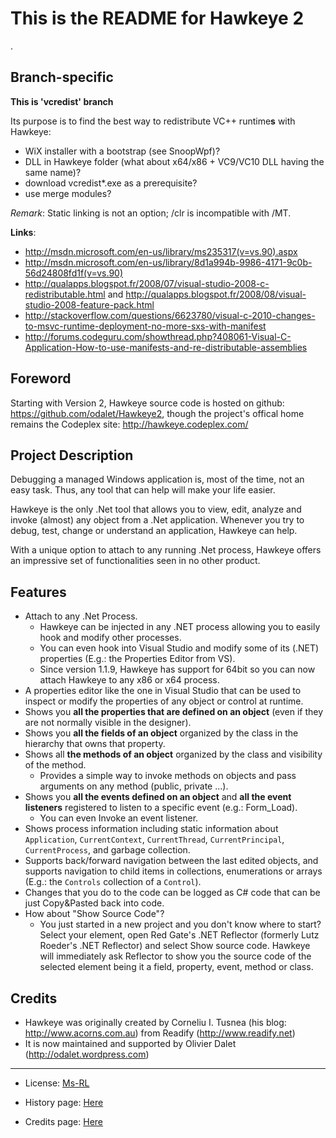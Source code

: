 This is the README for Hawkeye 2
================================
.

Branch-specific
---------------

**This is 'vcredist' branch**

Its purpose is to find the best way to redistribute VC++ runtime**s** with Hawkeye:

* WiX installer with a bootstrap (see SnoopWpf)?
* DLL in Hawkeye folder (what about x64/x86 + VC9/VC10 DLL having the same name)?
* download vcredist*.exe as a prerequisite?
* use merge modules?

_Remark_: Static linking is not an option; /clr is incompatible with /MT.

**Links**:

* <http://msdn.microsoft.com/en-us/library/ms235317(v=vs.90).aspx>
* <http://msdn.microsoft.com/en-us/library/8d1a994b-9986-4171-9c0b-56d24808fd1f(v=vs.90)>
* <http://qualapps.blogspot.fr/2008/07/visual-studio-2008-c-redistributable.html> and <http://qualapps.blogspot.fr/2008/08/visual-studio-2008-feature-pack.html>
* <http://stackoverflow.com/questions/6623780/visual-c-2010-changes-to-msvc-runtime-deployment-no-more-sxs-with-manifest>
* <http://forums.codeguru.com/showthread.php?408061-Visual-C-Application-How-to-use-manifests-and-re-distributable-assemblies>




Foreword
--------

Starting with Version 2, Hawkeye source code is hosted on github: <https://github.com/odalet/Hawkeye2>, though the project's offical home remains the Codeplex site: <http://hawkeye.codeplex.com/>

Project Description
-------------------

Debugging a managed Windows application is, most of the time, not an easy task. Thus, any tool that can help will make your life easier.

Hawkeye is the only .Net tool that allows you to view, edit, analyze and invoke (almost) any object from a .Net application. Whenever you try to debug, test, change or understand an application, Hawkeye can help.

With a unique option to attach to any running .Net process, Hawkeye offers an impressive set of functionalities seen in no other product.

Features
--------

* Attach to any .Net Process.
	* Hawkeye can be injected in any .NET process allowing you to easily hook and modify other processes.
	* You can even hook into Visual Studio and modify some of its (.NET) properties (E.g.: the Properties Editor from VS).
	* Since version 1.1.9, Hawkeye has support for 64bit so you can now attach Hawkeye to any x86 or x64 process.
* A properties editor like the one in Visual Studio that can be used to inspect or modify the properties of any object or control at runtime.
* Shows you **all the properties that are defined on an object** (even if they are not normally visible in the designer).
* Shows you **all the fields of an object** organized by the class in the hierarchy that owns that property.
* Shows all **the methods of an object** organized by the class and visibility of the method.
	* Provides a simple way to invoke methods on objects and pass arguments on any method (public, private ...).
* Shows you **all the events defined on an object** and **all the event listeners** registered to listen to a specific event (e.g.: Form_Load).
	* You can even Invoke an event listener.
* Shows process information including static information about `Application`, `CurrentContext`, `CurrentThread`, `CurrentPrincipal`, `CurrentProcess`, and garbage collection.
* Supports back/forward navigation between the last edited objects, and supports navigation to child items in collections, enumerations or arrays (E.g.: the `Controls` collection of a `Control`).
* Changes that you do to the code can be logged as C# code that can be just Copy&Pasted back into code.
* How about "Show Source Code"?
	* You just started in a new project and you don't know where to start? Select your element, open Red Gate's .NET Reflector (formerly Lutz Roeder's .NET Reflector) and select Show source code. Hawkeye will immediately ask Reflector to show you the source code of the selected element being it a field, property, event, method or class.

Credits
-------
* Hawkeye was originally created by Corneliu I. Tusnea (his blog: <http://www.acorns.com.au>) from Readify (<http://www.readify.net>)
* It is now maintained and supported by Olivier Dalet (<http://odalet.wordpress.com>)

---

* License: [Ms-RL][msrl]
* History page: [Here][history]
* Credits page: [Here][credits]

  [msrl]: src/License.md "MS-RL License"
  [history]: src/History.md "History"
  [credits]: src/Credits.md "Credits"
